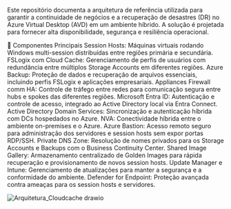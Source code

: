 Este repositório documenta a arquitetura de referência utilizada para garantir a continuidade de negócios e a recuperação de desastres (DR) no Azure Virtual Desktop (AVD) em um ambiente híbrido. 
A solução é projetada para fornecer alta disponibilidade, segurança e resiliência operacional.

📌 Componentes Principais
Session Hosts: Máquinas virtuais rodando Windows multi-session distribuídas entre regiões primária e secundária.
FSLogix com Cloud Cache: Gerenciamento de perfis de usuários com redundância entre múltiplos Storage Accounts em diferentes regiões.
Azure Backup: Proteção de dados e recuperação de arquivos essenciais, incluindo perfis FSLogix e aplicações empresariais.
Appliances Firewall comm HA: Controle de tráfego entre redes para comunicação segura entre hubs e spokes das diferentes regiões.
Microsoft Entra ID: Autenticação e controle de acesso, integrado ao Active Directory local via Entra Connect.
Active Directory Domain Services: Sincronização e autenticação híbrida com DCs hospedados no Azure.
NVA: Conectividade híbrida entre o ambiente on-premises e o Azure.
Azure Bastion: Acesso remoto seguro para administração dos servidores e session hosts sem expor portas RDP/SSH.
Private DNS Zone: Resolução de nomes privados para os Storage Accounts e Backups com o Business Continuity Center.
Shared Image Gallery: Armazenamento centralizado de Golden Images para rápida recuperação e provisionamento de novos session hosts.
Update Manager e Intune: Gerenciamento de atualizações para manter a segurança e a conformidade do ambiente.
Defender for Endpoint: Proteção avançada contra ameaças para os session hosts e servidores.

![Arquitetura_Cloudcache drawio](https://github.com/user-attachments/assets/241d7e11-cb9d-4a68-a338-4df1331176f1)

